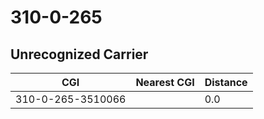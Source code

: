 # 310-0-265
## Unrecognized Carrier


| CGI | Nearest CGI | Distance |
|-----|-------------|----------|
| 310-0-265-3510066 |  | 0.0 |

